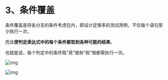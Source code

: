 # 3、条件覆盖

条件覆盖是将各分支的条件考虑在内，即设计足够多的测试用例，不仅每个语句至少执行一次，

而且**使判定表达式中的每个条件都取到各种可能的结果**。

也就是说，每个判定中的条件取“真”值和“假”值都需执行一次。





![img](https://mubu.com/document_image/57cc7a6b-a4ec-4ac0-a9d8-7808124780f4-4644403.jpg)

![img](https://mubu.com/document_image/f1ca0a3d-f493-4513-a7e0-002b3e1aee71-4644403.jpg)